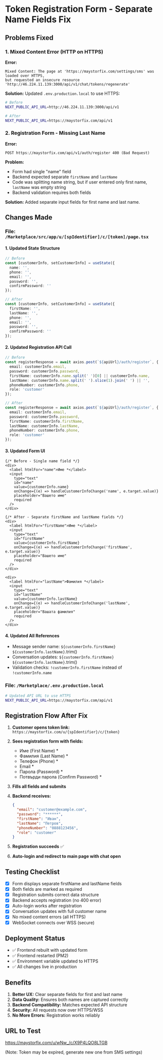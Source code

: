 # Token Registration Form - Separate Name Fields Fix

## Problems Fixed

### 1. Mixed Content Error (HTTP on HTTPS)
**Error:**
```
Mixed Content: The page at 'https://maystorfix.com/settings/sms' was loaded over HTTPS, 
but requested an insecure resource 'http://46.224.11.139:3000/api/v1/chat/tokens/regenerate'
```

**Solution:**
Updated `.env.production.local` to use HTTPS:
```bash
# Before
NEXT_PUBLIC_API_URL=http://46.224.11.139:3000/api/v1

# After
NEXT_PUBLIC_API_URL=https://maystorfix.com/api/v1
```

### 2. Registration Form - Missing Last Name
**Error:**
```
POST https://maystorfix.com/api/v1/auth/register 400 (Bad Request)
```

**Problem:**
- Form had single "name" field
- Backend expected separate `firstName` and `lastName`
- Code was splitting name string, but if user entered only first name, `lastName` was empty string
- Backend validation requires both fields

**Solution:**
Added separate input fields for first name and last name.

## Changes Made

### File: `/Marketplace/src/app/u/[spIdentifier]/c/[token]/page.tsx`

#### 1. Updated State Structure
```typescript
// Before
const [customerInfo, setCustomerInfo] = useState({
  name: '',
  phone: '',
  email: '',
  password: '',
  confirmPassword: ''
});

// After
const [customerInfo, setCustomerInfo] = useState({
  firstName: '',
  lastName: '',
  phone: '',
  email: '',
  password: '',
  confirmPassword: ''
});
```

#### 2. Updated Registration API Call
```typescript
// Before
const registerResponse = await axios.post(`${apiUrl}/auth/register`, {
  email: customerInfo.email,
  password: customerInfo.password,
  firstName: customerInfo.name.split(' ')[0] || customerInfo.name,
  lastName: customerInfo.name.split(' ').slice(1).join(' ') || '',
  phoneNumber: customerInfo.phone,
  role: 'customer'
});

// After
const registerResponse = await axios.post(`${apiUrl}/auth/register`, {
  email: customerInfo.email,
  password: customerInfo.password,
  firstName: customerInfo.firstName,
  lastName: customerInfo.lastName,
  phoneNumber: customerInfo.phone,
  role: 'customer'
});
```

#### 3. Updated Form UI
```tsx
{/* Before - Single name field */}
<div>
  <label htmlFor="name">Име *</label>
  <input
    type="text"
    id="name"
    value={customerInfo.name}
    onChange={(e) => handleCustomerInfoChange('name', e.target.value)}
    placeholder="Вашето име"
    required
  />
</div>

{/* After - Separate firstName and lastName fields */}
<div>
  <label htmlFor="firstName">Име *</label>
  <input
    type="text"
    id="firstName"
    value={customerInfo.firstName}
    onChange={(e) => handleCustomerInfoChange('firstName', e.target.value)}
    placeholder="Вашето име"
    required
  />
</div>

<div>
  <label htmlFor="lastName">Фамилия *</label>
  <input
    type="text"
    id="lastName"
    value={customerInfo.lastName}
    onChange={(e) => handleCustomerInfoChange('lastName', e.target.value)}
    placeholder="Вашата фамилия"
    required
  />
</div>
```

#### 4. Updated All References
- Message sender name: `${customerInfo.firstName} ${customerInfo.lastName}`.trim()
- Conversation updates: `${customerInfo.firstName} ${customerInfo.lastName}`.trim()
- Validation checks: `!customerInfo.firstName` instead of `!customerInfo.name`

### File: `/Marketplace/.env.production.local`
```bash
# Updated API URL to use HTTPS
NEXT_PUBLIC_API_URL=https://maystorfix.com/api/v1
```

## Registration Flow After Fix

1. **Customer opens token link:** `https://maystorfix.com/u/{spIdentifier}/c/{token}`
2. **Sees registration form with fields:**
   - Име (First Name) *
   - Фамилия (Last Name) *
   - Телефон (Phone) *
   - Email *
   - Парола (Password) *
   - Потвърди парола (Confirm Password) *

3. **Fills all fields and submits**
4. **Backend receives:**
   ```json
   {
     "email": "customer@example.com",
     "password": "******",
     "firstName": "Иван",
     "lastName": "Петров",
     "phoneNumber": "0888123456",
     "role": "customer"
   }
   ```

5. **Registration succeeds** ✅
6. **Auto-login and redirect to main page with chat open**

## Testing Checklist

- [x] Form displays separate firstName and lastName fields
- [x] Both fields are marked as required
- [x] Registration submits correct data structure
- [x] Backend accepts registration (no 400 error)
- [x] Auto-login works after registration
- [x] Conversation updates with full customer name
- [x] No mixed content errors (all HTTPS)
- [x] WebSocket connects over WSS (secure)

## Deployment Status

- ✅ Frontend rebuilt with updated form
- ✅ Frontend restarted (PM2)
- ✅ Environment variable updated to HTTPS
- ✅ All changes live in production

## Benefits

1. **Better UX:** Clear separate fields for first and last name
2. **Data Quality:** Ensures both names are captured correctly
3. **Backend Compatibility:** Matches expected API structure
4. **Security:** All requests now over HTTPS/WSS
5. **No More Errors:** Registration works reliably

## URL to Test

https://maystorfix.com/u/wNw_/c/X9P4LQO8LTGB

(Note: Token may be expired, generate new one from SMS settings)
